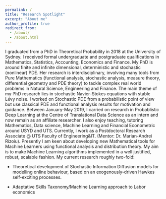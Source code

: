 ```yaml
---
permalink: /
title: "Research Spotlight"
excerpt: "About me"
author_profile: true
redirect_from: 
  - /about/
  - /about.html
---
```


I graduated from a PhD in Theoretical Probability in 2018 at the University of Sydney. I received formal undergraduate and postgraduate qualifications in Mathematics, Statistics, Accounting, Economics and Finance. My PhD is around finite and infinite dimensional, deterministic and stochastic (nonlinear) PDE. Her research is interdisciplinary, involving many tools from Pure Mathematics (functional analysis, stochastic analysis, measure theory, differential geometry and PDE theory) to tackle complex real world problems in Natural Science, Engineering and Finance. The main theme of my PhD research lies in stochastic Navier-Stokes equations with stable Lévy noise. I worked on Stochastic PDE from a probabilistic point of view but use classical PDE and functional analysis results for motivation and guidance. Between January-May 2019, I  carried on research in Probablistic Deep Learning at the Centre of Translational Data Science as an intern and now remain as an affiliate researcher. I also enjoy teaching, tutoring Mathematics, Data science, Machine Learning and Financial Econometric around USYD and UTS. Currently, I work as a Postdoctoral Research Associate @ UTS Faculty of Engineering&IT. (Mentor: Dr. Marian-Andrei Rizoiu). Presently I am keen about developing new Mathematical tools for Machine Learners using functional analysis and distribution theory. My aim is to make Machine Learning algorithms implemented in a well justified, robust, scalable fashion. My current research roughly two-fold:

* Theoretical development of Stochastic Information Diffusion models for modelling online behaviour, based on an exogenously-driven Hawkes self-exciting processes. 

* Adaptative Skills Taxonomy/Machine Learning approach to Labor economics

